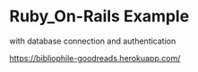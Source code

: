 # Ruby_On-Rails Example
with database connection and authentication


https://bibliophile-goodreads.herokuapp.com/
